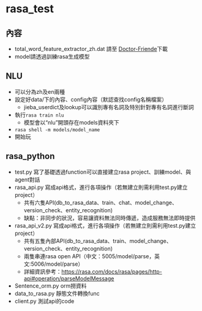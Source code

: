 # rasa_test
## 內容
* total_word_feature_extractor_zh.dat 請至 [Doctor-Friende](https://github.com/pengyou200902/Doctor-Friende)下載
* model請透過訓練rasa生成模型
## NLU
* 可以分為zh及en兩種
* 設定好data/下的內容、config內容（默認查找config名稱檔案）
    * jieba_userdict及lookup可以識別專有名詞及特別針對專有名詞進行斷詞 
* 執行`rasa train nlu`
    * 模型會以“nlu”開頭存在models資料夾下
* `rasa shell -m models/model_name`
* 開始玩
## rasa_python
* test.py 寫了基礎透過function可以直接建立rasa project、訓練model、與agent對話
* rasa_api.py 寫成api格式，進行各項操作（若無建立則需利用test.py建立project）
    * 共有六隻API(db_to_rasa_data、train、chat、model_change、version_check、entity_recognition)
    * 缺點：非同步的狀況，容易讓資料無法同時傳遞，造成服務無法即時提供
* rasa_api_v2.py 寫成api格式，進行各項操作（若無建立則需利用test.py建立project）
    * 共有五隻內部API(db_to_rasa_data、train、model_change、version_check、entity_recognition)
    * 兩隻串連rasa open API（中文：5005/model/parse，英文:5006/model/parse）
    * 詳細資訊參考：https://rasa.com/docs/rasa/pages/http-api#operation/parseModelMessage
* Sentence_orm.py orm撈資料
* data_to_rasa.py 靜態文件轉換func  
* client.py 測試api的code
